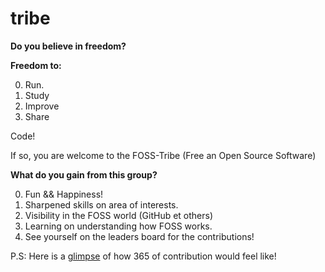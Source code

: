 # tribe

__Do you believe in freedom?__
 
__Freedom to:__
 
0. Run.
1. Study
2. Improve
3. Share
 
Code!
 
If so, you are welcome to the FOSS-Tribe (Free an Open Source Software)
 
__What do you gain from this group?__
 
0. Fun && Happiness!
1. Sharpened skills on area of interests.
2. Visibility in the FOSS world (GitHub et others)
3. Learning on understanding how FOSS works.
4. See yourself on the leaders board for the contributions!
 
P.S: Here is a [glimpse](http://h3manth.com/new/blog/2015/365-days-of-github/) of how 365 of contribution would feel like!
